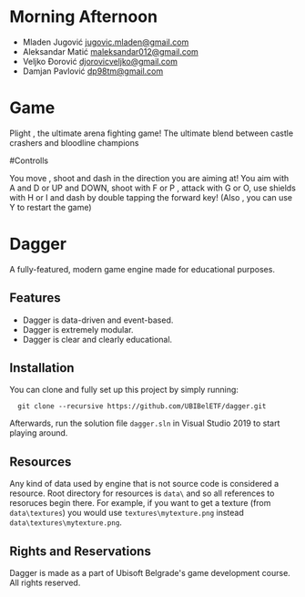 # Morning Afternoon
- Mladen Jugović		jugovic.mladen@gmail.com 
- Aleksandar Matić		maleksandar012@gmail.com
- Veljko Đorović		djorovicveljko@gmail.com 
- Damjan Pavlović		dp98tm@gmail.com 

# Game
Plight , the ultimate arena fighting game!
The ultimate blend between castle crashers and bloodline champions


#Controlls

You move , shoot and dash in the direction you are aiming at!
You aim with A and D or UP and DOWN, shoot with F or P , attack with G or O, use shields with H or I and dash by double tapping the forward key!
(Also , you can use Y to restart the game)

# Dagger

A fully-featured, modern game engine made for educational purposes.

## Features

- Dagger is data-driven and event-based.
- Dagger is extremely modular.
- Dagger is clear and clearly educational.

## Installation

You can clone and fully set up this project by simply running:

```git
  git clone --recursive https://github.com/UBIBelETF/dagger.git
```

Afterwards, run the solution file `dagger.sln` in Visual Studio 2019 to start playing around. 

## Resources

Any kind of data used by engine that is not source code is considered a resource. Root directory for resources is `data\`
and so all references to resoruces begin there. For example, if you want to get a texture (from `data\textures`) you would
use `textures\mytexture.png` instead `data\textures\mytexture.png`.

## Rights and Reservations

Dagger is made as a part of Ubisoft Belgrade's game development course. All rights reserved.
